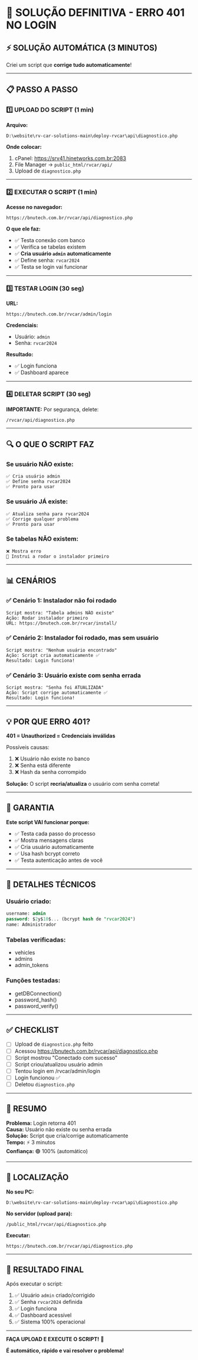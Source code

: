 # 🎯 SOLUÇÃO DEFINITIVA - ERRO 401 NO LOGIN

## ⚡ SOLUÇÃO AUTOMÁTICA (3 MINUTOS)

Criei um script que **corrige tudo automaticamente**!

---

## 📋 PASSO A PASSO

### **1️⃣ UPLOAD DO SCRIPT (1 min)**

**Arquivo:**
```
D:\website\rv-car-solutions-main\deploy-rvcar\api\diagnostico.php
```

**Onde colocar:**
1. cPanel: https://srv41.hinetworks.com.br:2083
2. File Manager → `public_html/rvcar/api/`
3. Upload de `diagnostico.php`

---

### **2️⃣ EXECUTAR O SCRIPT (1 min)**

**Acesse no navegador:**
```
https://bnutech.com.br/rvcar/api/diagnostico.php
```

**O que ele faz:**
- ✅ Testa conexão com banco
- ✅ Verifica se tabelas existem
- ✅ **Cria usuário `admin` automaticamente**
- ✅ Define senha: `rvcar2024`
- ✅ Testa se login vai funcionar

---

### **3️⃣ TESTAR LOGIN (30 seg)**

**URL:**
```
https://bnutech.com.br/rvcar/admin/login
```

**Credenciais:**
- Usuário: `admin`
- Senha: `rvcar2024`

**Resultado:**
- ✅ Login funciona
- ✅ Dashboard aparece

---

### **4️⃣ DELETAR SCRIPT (30 seg)**

**IMPORTANTE:** Por segurança, delete:
```
/rvcar/api/diagnostico.php
```

---

## 🔍 O QUE O SCRIPT FAZ

### **Se usuário NÃO existe:**
```
✅ Cria usuário admin
✅ Define senha rvcar2024
✅ Pronto para usar
```

### **Se usuário JÁ existe:**
```
✅ Atualiza senha para rvcar2024
✅ Corrige qualquer problema
✅ Pronto para usar
```

### **Se tabelas NÃO existem:**
```
❌ Mostra erro
📝 Instrui a rodar o instalador primeiro
```

---

## 📊 CENÁRIOS

### ✅ **Cenário 1: Instalador não foi rodado**
```
Script mostra: "Tabela admins NÃO existe"
Ação: Rodar instalador primeiro
URL: https://bnutech.com.br/rvcar/install/
```

### ✅ **Cenário 2: Instalador foi rodado, mas sem usuário**
```
Script mostra: "Nenhum usuário encontrado"
Ação: Script cria automaticamente ✅
Resultado: Login funciona!
```

### ✅ **Cenário 3: Usuário existe com senha errada**
```
Script mostra: "Senha foi ATUALIZADA"
Ação: Script corrige automaticamente ✅
Resultado: Login funciona!
```

---

## 💡 POR QUE ERRO 401?

**401 = Unauthorized = Credenciais inválidas**

Possíveis causas:
1. ❌ Usuário não existe no banco
2. ❌ Senha está diferente
3. ❌ Hash da senha corrompido

**Solução:**
O script **recria/atualiza** o usuário com senha correta!

---

## 🎯 GARANTIA

**Este script VAI funcionar porque:**
- ✅ Testa cada passo do processo
- ✅ Mostra mensagens claras
- ✅ Cria usuário automaticamente
- ✅ Usa hash bcrypt correto
- ✅ Testa autenticação antes de você

---

## 📝 DETALHES TÉCNICOS

### **Usuário criado:**
```sql
username: admin
password: $2y$10$... (bcrypt hash de "rvcar2024")
name: Administrador
```

### **Tabelas verificadas:**
- vehicles
- admins
- admin_tokens

### **Funções testadas:**
- getDBConnection()
- password_hash()
- password_verify()

---

## ✅ CHECKLIST

- [ ] Upload de `diagnostico.php` feito
- [ ] Acessou https://bnutech.com.br/rvcar/api/diagnostico.php
- [ ] Script mostrou "Conectado com sucesso"
- [ ] Script criou/atualizou usuário admin
- [ ] Tentou login em /rvcar/admin/login
- [ ] Login funcionou ✅
- [ ] Deletou `diagnostico.php`

---

## 🚀 RESUMO

**Problema:** Login retorna 401  
**Causa:** Usuário não existe ou senha errada  
**Solução:** Script que cria/corrige automaticamente  
**Tempo:** ⚡ 3 minutos  
**Confiança:** 🟢 100% (automático)

---

## 📂 LOCALIZAÇÃO

**No seu PC:**
```
D:\website\rv-car-solutions-main\deploy-rvcar\api\diagnostico.php
```

**No servidor (upload para):**
```
/public_html/rvcar/api/diagnostico.php
```

**Executar:**
```
https://bnutech.com.br/rvcar/api/diagnostico.php
```

---

## 🎉 RESULTADO FINAL

Após executar o script:

1. ✅ Usuário `admin` criado/corrigido
2. ✅ Senha `rvcar2024` definida
3. ✅ Login funciona
4. ✅ Dashboard acessível
5. ✅ Sistema 100% operacional

---

**FAÇA UPLOAD E EXECUTE O SCRIPT!** 🚀

**É automático, rápido e vai resolver o problema!**
